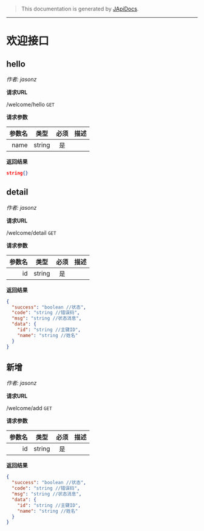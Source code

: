 > This documentation is generated by [JApiDocs](https://japidocs.agilestudio.cn/).
---
# 欢迎接口
## hello

*作者: jasonz*

**请求URL**

/welcome/hello `GET` 

**请求参数**

参数名|类型|必须|描述
--:|:--:|:--:|:--
name|string|是|
**返回结果**

```json
string{}
```
## detail

*作者: jasonz*

**请求URL**

/welcome/detail `GET` 

**请求参数**

参数名|类型|必须|描述
--:|:--:|:--:|:--
id|string|是|
**返回结果**

```json
{
  "success": "boolean //状态",
  "code": "string //错误码",
  "msg": "string //状态消息",
  "data": {
    "id": "string //主键ID",
    "name": "string //姓名"
  }
}
```
## 新增

*作者: jasonz*

**请求URL**

/welcome/add `GET` 

**请求参数**

参数名|类型|必须|描述
--:|:--:|:--:|:--
id|string|是|
**返回结果**

```json
{
  "success": "boolean //状态",
  "code": "string //错误码",
  "msg": "string //状态消息",
  "data": {
    "id": "string //主键ID",
    "name": "string //姓名"
  }
}
```
